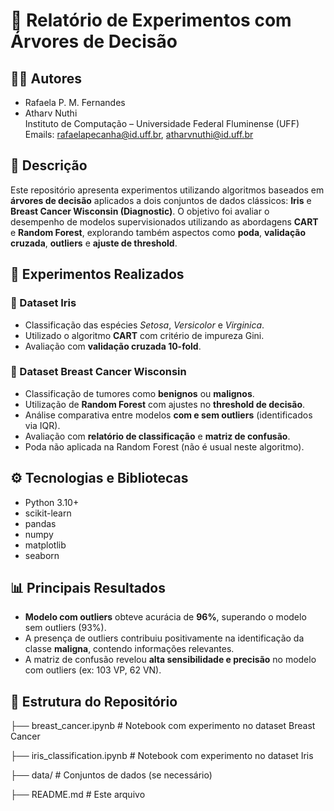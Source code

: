 # 🌳 Relatório de Experimentos com Árvores de Decisão

## 👩‍💻 Autores
- Rafaela P. M. Fernandes  
- Atharv Nuthi  
Instituto de Computação – Universidade Federal Fluminense (UFF)  
Emails: rafaelapecanha@id.uff.br, atharvnuthi@id.uff.br  

## 📘 Descrição

Este repositório apresenta experimentos utilizando algoritmos baseados em **árvores de decisão** aplicados a dois conjuntos de dados clássicos: **Iris** e **Breast Cancer Wisconsin (Diagnostic)**. O objetivo foi avaliar o desempenho de modelos supervisionados utilizando as abordagens **CART** e **Random Forest**, explorando também aspectos como **poda**, **validação cruzada**, **outliers** e **ajuste de threshold**.

## 🧪 Experimentos Realizados

### 🌺 Dataset Iris
- Classificação das espécies *Setosa*, *Versicolor* e *Virginica*.
- Utilizado o algoritmo **CART** com critério de impureza Gini.
- Avaliação com **validação cruzada 10-fold**.

### 🧬 Dataset Breast Cancer Wisconsin
- Classificação de tumores como **benignos** ou **malignos**.
- Utilização de **Random Forest** com ajustes no **threshold de decisão**.
- Análise comparativa entre modelos **com e sem outliers** (identificados via IQR).
- Avaliação com **relatório de classificação** e **matriz de confusão**.
- Poda não aplicada na Random Forest (não é usual neste algoritmo).

## ⚙️ Tecnologias e Bibliotecas

- Python 3.10+
- scikit-learn
- pandas
- numpy
- matplotlib
- seaborn

## 📊 Principais Resultados

- **Modelo com outliers** obteve acurácia de **96%**, superando o modelo sem outliers (93%).
- A presença de outliers contribuiu positivamente na identificação da classe **maligna**, contendo informações relevantes.
- A matriz de confusão revelou **alta sensibilidade e precisão** no modelo com outliers (ex: 103 VP, 62 VN).

## 📁 Estrutura do Repositório

├── breast_cancer.ipynb # Notebook com experimento no dataset Breast Cancer

├── iris_classification.ipynb # Notebook com experimento no dataset Iris

├── data/ # Conjuntos de dados (se necessário)

├── README.md # Este arquivo
